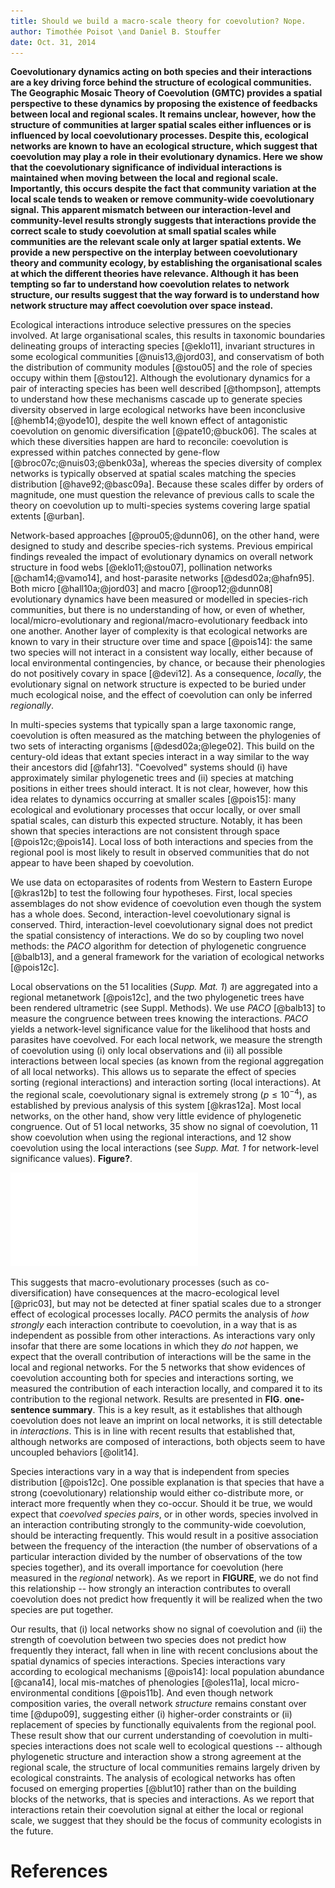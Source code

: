 ```yaml
---
title: Should we build a macro-scale theory for coevolution? Nope.
author: Timothée Poisot \and Daniel B. Stouffer
date: Oct. 31, 2014
---
```


**Coevolutionary dynamics acting on both species and their interactions
are a key driving force behind the structure of ecological communities. The
Geographic Mosaic Theory of Coevolution (GMTC) provides a spatial perspective
to these dynamics by proposing the existence of feedbacks between local
and regional scales. It remains unclear, however, how the structure of
communities at larger spatial scales either influences or is influenced by
local coevolutionary processes. Despite this, ecological networks are known
to have an ecological structure, which suggest that coevolution may play a
role in their evolutionary dynamics. Here we show that the coevolutionary
significance of individual interactions is maintained when moving between
the local and regional scale. Importantly, this occurs despite the fact that
community variation at the local scale tends to weaken or remove community-wide
coevolutionary signal. This apparent mismatch between our interaction-level
and community-level results strongly suggests that interactions provide the
correct scale to study coevolution at small spatial scales while communities
are the relevant scale only at larger spatial extents. We provide a new
perspective on the interplay between coevolutionary theory and community
ecology, by establishing the organisational scales at which the different
theories have relevance. Although it has been tempting so far to understand
how coevolution relates to network structure, our results suggest that the
way forward is to understand how network structure may affect coevolution
over space instead.**

Ecological interactions introduce selective pressures on the species
involved. At large organisational scales, this results in taxonomic boundaries
delineating groups of interacting species [@eklo11], invariant structures in
some ecological communities [@nuis13,@jord03], and conservatism of both the
distribution of community modules [@stou05] and the role of species occupy
within them [@stou12]. Although the evolutionary dynamics for a pair of
interacting species has been well described [@thompson], attempts to understand
how these mechanisms cascade up to generate species diversity observed in
large ecological networks have been inconclusive [@hemb14;@yode10], despite
the well known effect of antagonistic coevolution on genomic diversification
[@pate10;@buck06]. The scales at which these diversities happen are hard to
reconcile: coevolution is expressed within patches connected by gene-flow
[@broc07c;@nuis03;@benk03a], whereas the species diversity of complex networks
is typically observed at spatial scales matching the species distribution
[@have92;@basc09a]. Because these scales differ by orders of magnitude,
one must question the relevance of previous calls to scale the theory on
coevolution up to multi-species systems covering large spatial extents
[@urban].

Network-based approaches [@prou05;@dunn06], on the other hand, were designed
to study and describe species-rich systems. Previous empirical findings
revealed the impact of evolutionary dynamics on overall network structure
in food webs [@eklo11;@stou07], pollination networks [@cham14;@vamo14], and
host-parasite networks [@desd02a;@hafn95]. Both micro [@hall10a;@jord03]
and macro [@roop12;@dunn08] evolutionary dynamics have been measured or
modelled in species-rich communities, but there is no understanding of how,
or even of whether, local/micro-evolutionary and regional/macro-evolutionary
feedback into one another.  Another layer of complexity is that ecological
networks are known to vary in their structure over time and space [@pois14]:
the same two species will not interact in a consistent way locally, either
because of local environmental contingencies, by chance, or because their
phenologies do not positively covary in space [@devi12]. As a consequence,
*locally*, the evolutionary signal on network structure is expected to be
buried under much ecological noise, and the effect of coevolution can only
be inferred *regionally*.

In multi-species systems that typically span a large taxonomic range,
coevolution is often measured as the matching between the phylogenies of two
sets of interacting organisms [@desd02a;@lege02]. This build on the century-old
ideas that extant species interact in a way similar to the way their ancestors
did [@fahr13]. "Coevolved" systems should (i) have approximately similar
phylogenetic trees and (ii) species at matching positions in either trees
should interact. It is not clear, however, how this idea relates to dynamics
occurring at smaller scales [@pois15]: many ecological and evolutionary
processes that occur locally, or over small spatial scales, can disturb this
expected structure. Notably, it has been shown that species interactions
are not consistent through space [@pois12c;@pois14]. Local loss of both
interactions and species from the regional pool is most likely to result in
observed communities that do not appear to have been shaped by coevolution.

We use data on ectoparasites of rodents from Western to Eastern Europe
[@kras12b] to test the following four hypotheses. First, local species
assemblages do not show evidence of coevolution even though the system
has a whole does. Second, interaction-level coevolutionary signal is
conserved. Third, interaction-level coevolutionary signal does not predict the
spatial consistency of interactions. We do so by coupling two novel methods:
the *PACO* algorithm for detection of phylogenetic congruence [@balb13],
and a general framework for the variation of ecological networks [@pois12c].

<!--Result 1-->

Local observations on the 51 localities (*Supp. Mat. 1*) are aggregated
into a regional metanetwork [@pois12c], and the two phylogenetic trees have
been rendered ultrametric (see Suppl. Methods). We use *PACO* [@balb13]
to measure the congruence between trees knowing the interactions. *PACO*
yields a network-level significance value for the likelihood that hosts
and parasites have coevolved. For each local network, we measure the
strength of coevolution using (i) only local observations and (ii) all
possible interactions between local species (as known from the regional
aggregation of all local networks). This allows us to separate the effect
of species sorting (regional interactions) and interaction sorting (local
interactions). At the regional scale, coevolutionary signal is extremely
strong ($p \leq 10^{-4}$), as established by previous analysis of this system
[@kras12a]. Most local networks, on the other hand, show very little evidence
of phylogenetic congruence. Out of 51 local networks, 35 show no signal
of coevolution, 11 show coevolution when using the regional interactions,
and 12 show coevolution using the local interactions (see *Supp.  Mat. 1*
for network-level significance values). **Figure?**.

![figure1]

<!--Result 2-->

This suggests that macro-evolutionary processes (such as co-diversification)
have consequences at the macro-ecological level [@pric03], but may not be
detected at finer spatial scales due to a stronger effect of ecological
processes locally. *PACO* permits the analysis of *how strongly* each
interaction contribute to coevolution, in a way that is as independent as
possible from other interactions. As interactions vary only insofar that there
are some locations in which they *do not* happen, we expect that the overall
contribution of interactions will be the same in the local and regional
networks. For the 5 networks that show evidences of coevolution accounting
both for species and interactions sorting, we measured the contribution of
each interaction locally, and compared it to its contribution to the regional
network. Results are presented in **FIG**. **one-sentence summary**. This is
a key result, as it establishes that although coevolution does not leave an
imprint on local networks, it is still detectable in *interactions*. This is in
line with recent results that established that, although networks are composed
of interactions, both objects seem to have uncoupled behaviors [@olit14].

<!--Result 3-->

Species interactions vary in a way that is independent from species
distribution [@pois12c].  One possible explanation is that species that
have a strong (coevolutionary) relationship would either co-distribute more,
or interact more frequently when they co-occur. Should it be true, we would
expect that *coevolved species pairs*, or in other words, species involved in
an interaction contributing strongly to the community-wide coevolution, should
be interacting frequently. This would result in a positive association between
the frequency of the interaction (the number of observations of a particular
interaction divided by the number of observations of the tow species together),
and its overall importance for coevolution (here measured in the *regional*
network). As we report in **FIGURE**, we do not find this relationship -- how
strongly an interaction contributes to overall coevolution does not predict
how frequently it will be realized when the two species are put together.

<!--Discussion 3-->

Our results, that (i) local networks show no signal of coevolution and (ii)
the strength of coevolution between two species does not predict how frequently
they interact, fall when in line with recent conclusions about the spatial
dynamics of species interactions. Species interactions vary according to
ecological mechanisms [@pois14]: local population abundance [@cana14], local
mis-matches of phenologies [@oles11a], local micro-environmental conditions
[@pois11b]. And even though network composition varies, the overall network
*structure* remains constant over time [@dupo09], suggesting either (i)
higher-order constraints or (ii) replacement of species by functionally
equivalents from the regional pool. These result show that our current
understanding of coevolution in multi-species interactions does not scale well
to ecological questions -- although phylogenetic structure and interaction show
a strong agreement at the regional scale, the structure of local communities
remains largely driven by ecological constraints. The analysis of ecological
networks has often focused on emerging properties [@blut10] rather than on
the building blocks of the networks, that is species and interactions. As we
report that interactions retain their coevolution signal at either the local
or regional scale, we suggest that they should be the focus of community
ecologists in the future.

<!--Oh boy, this last sentence sucks.-->

# References

[figure1]: ../figures/figure1.pdf "We determined whether a significant matching existed between hosts and parasites phylogenies at each location, using the PACo method. The association matrices used where (i) the *local* (observed) interactions, and (ii) the *regional* (possible, after aggregating all local datasets) ones. Surprisingly, and even though the regional dataset shows a strong co-cladogenetic structure, very few samplign sites show this too; 35 out of 51 communities where found not to be coevolved using either matrices."

[figure2]: ../figures/figure2.pdf "TODO"

[figure3]: ../figures/figure3.pdf "TODO"

